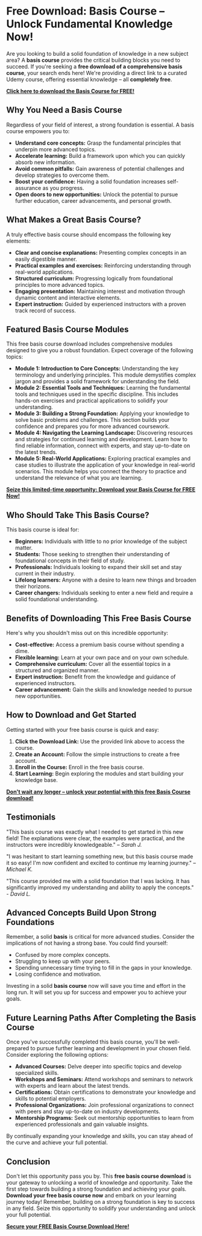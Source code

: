 # Free Download: Basis Course – Unlock Fundamental Knowledge Now!

Are you looking to build a solid foundation of knowledge in a new subject area? A **basis course** provides the critical building blocks you need to succeed. If you're seeking a **free download of a comprehensive basis course**, your search ends here! We're providing a direct link to a curated Udemy course, offering essential knowledge – all **completely free**.

[**Click here to download the Basis Course for FREE!**](https://udemywork.com/basis-course)

## Why You Need a Basis Course

Regardless of your field of interest, a strong foundation is essential. A basis course empowers you to:

*   **Understand core concepts:** Grasp the fundamental principles that underpin more advanced topics.
*   **Accelerate learning:** Build a framework upon which you can quickly absorb new information.
*   **Avoid common pitfalls:** Gain awareness of potential challenges and develop strategies to overcome them.
*   **Boost your confidence:**  Having a solid foundation increases self-assurance as you progress.
*   **Open doors to new opportunities:** Unlock the potential to pursue further education, career advancements, and personal growth.

## What Makes a Great Basis Course?

A truly effective basis course should encompass the following key elements:

*   **Clear and concise explanations:** Presenting complex concepts in an easily digestible manner.
*   **Practical examples and exercises:** Reinforcing understanding through real-world applications.
*   **Structured curriculum:** Progressing logically from foundational principles to more advanced topics.
*   **Engaging presentation:** Maintaining interest and motivation through dynamic content and interactive elements.
*   **Expert instruction:** Guided by experienced instructors with a proven track record of success.

## Featured Basis Course Modules

This free basis course download includes comprehensive modules designed to give you a robust foundation. Expect coverage of the following topics:

*   **Module 1: Introduction to Core Concepts:** Understanding the key terminology and underlying principles. This module demystifies complex jargon and provides a solid framework for understanding the field.
*   **Module 2: Essential Tools and Techniques:** Learning the fundamental tools and techniques used in the specific discipline. This includes hands-on exercises and practical applications to solidify your understanding.
*   **Module 3: Building a Strong Foundation:** Applying your knowledge to solve basic problems and challenges. This section builds your confidence and prepares you for more advanced coursework.
*   **Module 4: Navigating the Learning Landscape:** Discovering resources and strategies for continued learning and development. Learn how to find reliable information, connect with experts, and stay up-to-date on the latest trends.
*   **Module 5: Real-World Applications:** Exploring practical examples and case studies to illustrate the application of your knowledge in real-world scenarios. This module helps you connect the theory to practice and understand the relevance of what you are learning.

[**Seize this limited-time opportunity: Download your Basis Course for FREE Now!**](https://udemywork.com/basis-course)

## Who Should Take This Basis Course?

This basis course is ideal for:

*   **Beginners:** Individuals with little to no prior knowledge of the subject matter.
*   **Students:** Those seeking to strengthen their understanding of foundational concepts in their field of study.
*   **Professionals:** Individuals looking to expand their skill set and stay current in their industry.
*   **Lifelong learners:** Anyone with a desire to learn new things and broaden their horizons.
*   **Career changers:** Individuals seeking to enter a new field and require a solid foundational understanding.

## Benefits of Downloading This Free Basis Course

Here's why you shouldn't miss out on this incredible opportunity:

*   **Cost-effective:** Access a premium basis course without spending a dime.
*   **Flexible learning:** Learn at your own pace and on your own schedule.
*   **Comprehensive curriculum:** Cover all the essential topics in a structured and organized manner.
*   **Expert instruction:** Benefit from the knowledge and guidance of experienced instructors.
*   **Career advancement:** Gain the skills and knowledge needed to pursue new opportunities.

## How to Download and Get Started

Getting started with your free basis course is quick and easy:

1.  **Click the Download Link:** Use the provided link above to access the course.
2.  **Create an Account:** Follow the simple instructions to create a free account.
3.  **Enroll in the Course:** Enroll in the free basis course.
4.  **Start Learning:** Begin exploring the modules and start building your knowledge base.

[**Don't wait any longer – unlock your potential with this free Basis Course download!**](https://udemywork.com/basis-course)

## Testimonials

"This basis course was exactly what I needed to get started in this new field! The explanations were clear, the examples were practical, and the instructors were incredibly knowledgeable." – *Sarah J.*

"I was hesitant to start learning something new, but this basis course made it so easy! I'm now confident and excited to continue my learning journey." – *Michael K.*

"This course provided me with a solid foundation that I was lacking.  It has significantly improved my understanding and ability to apply the concepts." - *David L.*

## Advanced Concepts Build Upon Strong Foundations

Remember, a solid **basis** is critical for more advanced studies. Consider the implications of not having a strong base. You could find yourself:

*   Confused by more complex concepts.
*   Struggling to keep up with your peers.
*   Spending unnecessary time trying to fill in the gaps in your knowledge.
*   Losing confidence and motivation.

Investing in a solid **basis course** now will save you time and effort in the long run. It will set you up for success and empower you to achieve your goals.

## Future Learning Paths After Completing the Basis Course

Once you've successfully completed this basis course, you'll be well-prepared to pursue further learning and development in your chosen field. Consider exploring the following options:

*   **Advanced Courses:** Delve deeper into specific topics and develop specialized skills.
*   **Workshops and Seminars:** Attend workshops and seminars to network with experts and learn about the latest trends.
*   **Certifications:** Obtain certifications to demonstrate your knowledge and skills to potential employers.
*   **Professional Organizations:** Join professional organizations to connect with peers and stay up-to-date on industry developments.
*   **Mentorship Programs:** Seek out mentorship opportunities to learn from experienced professionals and gain valuable insights.

By continually expanding your knowledge and skills, you can stay ahead of the curve and achieve your full potential.

## Conclusion

Don't let this opportunity pass you by. This **free basis course download** is your gateway to unlocking a world of knowledge and opportunity. Take the first step towards building a strong foundation and achieving your goals. **Download your free basis course now** and embark on your learning journey today! Remember, building on a strong foundation is key to success in any field. Seize this opportunity to solidify your understanding and unlock your full potential.

[**Secure your FREE Basis Course Download Here!**](https://udemywork.com/basis-course)
